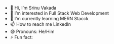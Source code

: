 - 👋 Hi, I’m Srinu Vakada
- 👀 I’m interested in Full Stack Web Development
- 🌱 I’m currently learning MERN Stacck
- 📫 How to reach me LinkedIn
- 😄 Pronouns: He/Him
- ⚡ Fun fact: 

<!---
srinu0906/srinu0906 is a ✨ special ✨ repository because its `README.md` (this file) appears on your GitHub profile.
You can click the Preview link to take a look at your changes.
--->
